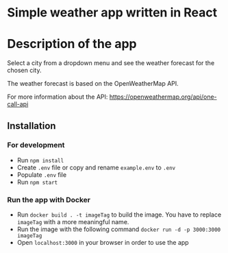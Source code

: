 # Simple weather app written in React

# Description of the app

Select a city from a dropdown menu and see the weather forecast for the chosen city.

The weather forecast is based on the OpenWeatherMap API.

For more information about the API: https://openweathermap.org/api/one-call-api

## Installation

### For development
- Run `npm install`
- Create `.env` file or copy and rename `example.env` to `.env`
- Populate `.env` file
- Run `npm start`

### Run the app with Docker
- Run `docker build . -t imageTag` to build the image. You have to replace `imageTag` with a more meaningful name.
- Run the image with the following command `docker run -d -p 3000:3000 imageTag`
- Open `localhost:3000` in your browser in order to use the app
